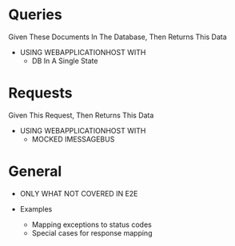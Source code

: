 # Queries
Given These Documents In The Database,
Then Returns This Data

* USING WEBAPPLICATIONHOST WITH
  * DB In A Single State

# Requests
Given This Request,
Then Returns This Data

* USING WEBAPPLICATIONHOST WITH
  * MOCKED IMESSAGEBUS

# General
* ONLY WHAT NOT COVERED IN E2E

* Examples
  * Mapping exceptions to status codes
  * Special cases for response mapping
